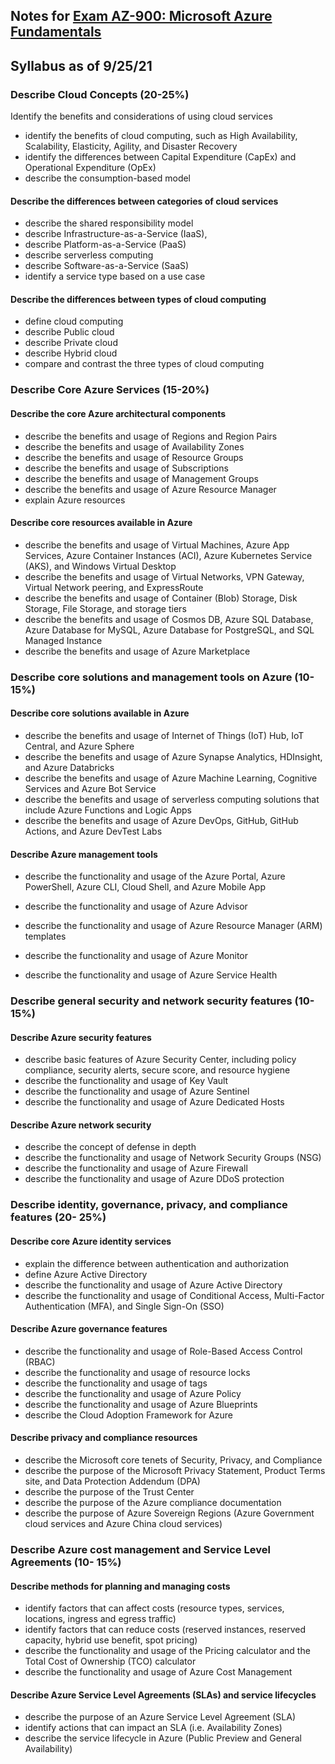 ## Notes for [Exam AZ-900: Microsoft Azure Fundamentals](https://docs.microsoft.com/en-us/learn/certifications/azure-fundamentals/)

## Syllabus as of 9/25/21

### Describe Cloud Concepts (20-25%)
Identify the benefits and considerations of using cloud services
- identify the benefits of cloud computing, such as High Availability, Scalability, Elasticity, Agility, and Disaster Recovery
- identify the differences between Capital Expenditure (CapEx) and Operational Expenditure (OpEx)
- describe the consumption-based model

#### Describe the differences between categories of cloud services

- describe the shared responsibility model
- describe Infrastructure-as-a-Service (IaaS),
- describe Platform-as-a-Service (PaaS)
- describe serverless computing
- describe Software-as-a-Service (SaaS)
- identify a service type based on a use case

#### Describe the differences between types of cloud computing

- define cloud computing
- describe Public cloud
- describe Private cloud
- describe Hybrid cloud
- compare and contrast the three types of cloud computing

### Describe Core Azure Services (15-20%)

#### Describe the core Azure architectural components

- describe the benefits and usage of Regions and Region Pairs
- describe the benefits and usage of Availability Zones
- describe the benefits and usage of Resource Groups
- describe the benefits and usage of Subscriptions
- describe the benefits and usage of Management Groups
- describe the benefits and usage of Azure Resource Manager
- explain Azure resources

#### Describe core resources available in Azure

- describe the benefits and usage of Virtual Machines, Azure App Services, Azure Container Instances (ACI), Azure Kubernetes Service (AKS), and Windows Virtual Desktop
- describe the benefits and usage of Virtual Networks, VPN Gateway, Virtual Network peering, and ExpressRoute
- describe the benefits and usage of Container (Blob) Storage, Disk Storage, File Storage, and storage tiers
- describe the benefits and usage of Cosmos DB, Azure SQL Database, Azure Database for MySQL, Azure Database for PostgreSQL, and SQL Managed Instance
- describe the benefits and usage of Azure Marketplace

### Describe core solutions and management tools on Azure (10-15%)

#### Describe core solutions available in Azure

- describe the benefits and usage of Internet of Things (IoT) Hub, IoT Central, and Azure Sphere
- describe the benefits and usage of Azure Synapse Analytics, HDInsight, and Azure Databricks
- describe the benefits and usage of Azure Machine Learning, Cognitive Services and Azure Bot Service
- describe the benefits and usage of serverless computing solutions that include Azure Functions and Logic Apps
- describe the benefits and usage of Azure DevOps, GitHub, GitHub Actions, and Azure DevTest Labs

#### Describe Azure management tools

- describe the functionality and usage of the Azure Portal, Azure PowerShell, Azure CLI, Cloud Shell, and Azure Mobile App
- describe the functionality and usage of Azure Advisor
- describe the functionality and usage of Azure Resource Manager (ARM) templates

- describe the functionality and usage of Azure Monitor
- describe the functionality and usage of Azure Service Health

### Describe general security and network security features (10-15%)

#### Describe Azure security features

- describe basic features of Azure Security Center, including policy compliance, security alerts, secure score, and resource hygiene
- describe the functionality and usage of Key Vault
- describe the functionality and usage of Azure Sentinel
- describe the functionality and usage of Azure Dedicated Hosts

#### Describe Azure network security

- describe the concept of defense in depth
- describe the functionality and usage of Network Security Groups (NSG)
- describe the functionality and usage of Azure Firewall
- describe the functionality and usage of Azure DDoS protection

### Describe identity, governance, privacy, and compliance features (20- 25%)
#### Describe core Azure identity services

- explain the difference between authentication and authorization
- define Azure Active Directory
- describe the functionality and usage of Azure Active Directory
- describe the functionality and usage of Conditional Access, Multi-Factor Authentication (MFA), and Single Sign-On (SSO)

#### Describe Azure governance features

- describe the functionality and usage of Role-Based Access Control (RBAC)
- describe the functionality and usage of resource locks
- describe the functionality and usage of tags
- describe the functionality and usage of Azure Policy
- describe the functionality and usage of Azure Blueprints
- describe the Cloud Adoption Framework for Azure

#### Describe privacy and compliance resources

- describe the Microsoft core tenets of Security, Privacy, and Compliance
- describe the purpose of the Microsoft Privacy Statement, Product Terms site, and Data Protection Addendum (DPA)
- describe the purpose of the Trust Center
- describe the purpose of the Azure compliance documentation
- describe the purpose of Azure Sovereign Regions (Azure Government cloud services and Azure China cloud services)

### Describe Azure cost management and Service Level Agreements (10- 15%)
#### Describe methods for planning and managing costs
- identify factors that can affect costs (resource types, services, locations, ingress and egress traffic)
- identify factors that can reduce costs (reserved instances, reserved capacity, hybrid use benefit, spot pricing)
- describe the functionality and usage of the Pricing calculator and the Total Cost of Ownership (TCO) calculator
- describe the functionality and usage of Azure Cost Management

#### Describe Azure Service Level Agreements (SLAs) and service lifecycles
- describe the purpose of an Azure Service Level Agreement (SLA)
- identify actions that can impact an SLA (i.e. Availability Zones)
- describe the service lifecycle in Azure (Public Preview and General Availability)
